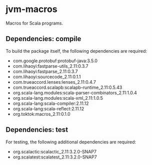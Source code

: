 # jvm-macros

Macros for Scala programs.

## Dependencies: compile

To build the package itself, the following dependencies are required:

- com.google.protobuf:protobuf-java:3.5.0
- com.lihaoyi:fastparse-utils_2.11:0.3.7
- com.lihaoyi:fastparse_2.11:0.3.7
- com.lihaoyi:sourcecode_2.11:0.1.1
- com.trueaccord.lenses:lenses_2.11:0.4.7
- com.trueaccord.scalapb:scalapb-runtime_2.11:0.5.43
- org.scala-lang.modules:scala-parser-combinators_2.11:1.0.4
- org.scala-lang.modules:scala-xml_2.11:1.0.5
- org.scala-lang:scala-compiler:2.11.12
- org.scala-lang:scala-reflect:2.11.12
- org.toktok:macros_2.11:0.1.0

## Dependencies: test

For testing, the following additional dependencies are required:

- org.scalactic:scalactic_2.11:3.2.0-SNAP7
- org.scalatest:scalatest_2.11:3.2.0-SNAP7
